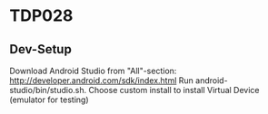 # TDP028

Dev-Setup
---------
Download Android Studio from "All"-section: http://developer.android.com/sdk/index.html
Run android-studio/bin/studio.sh. Choose custom install to install Virtual Device (emulator for testing)